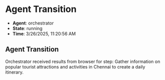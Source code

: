 # Agent Transition

- **Agent**: orchestrator
- **State**: running
- **Time**: 3/26/2025, 11:20:56 AM

## Agent Transition

Orchestrator received results from browser for step: Gather information on popular tourist attractions and activities in Chennai to create a daily itinerary.

